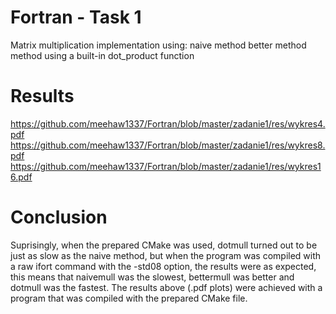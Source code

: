 # Fortran - Task 1
Matrix multiplication implementation using:
naive method
better method
method using a built-in dot_product function

# Results
https://github.com/meehaw1337/Fortran/blob/master/zadanie1/res/wykres4.pdf
https://github.com/meehaw1337/Fortran/blob/master/zadanie1/res/wykres8.pdf
https://github.com/meehaw1337/Fortran/blob/master/zadanie1/res/wykres16.pdf

# Conclusion

Suprisingly, when the prepared CMake was used, dotmull turned out to be just as slow as the naive method, but when the program was
compiled with a raw ifort command with the -std08 option, the results were as expected, this means that naivemull was the slowest,
bettermull was better and dotmull was the fastest. The results above (.pdf plots) were achieved with a program that was compiled with the prepared CMake file.
